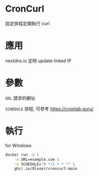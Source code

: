 # CronCurl

設定排程定期執行 curl

# 應用
nextdns.io 定時 update linked IP 

# 參數
`URL` 請求的網址

`SCHEDULE` 排程, 可參考 https://crontab.guru/

# 執行
for Windows

```bash
docker run -d \
    -e URL=example.com \
    -e SCHEDULE="0 */1 * * *" \
    ghcr.io/8loser/croncurl:main
```
